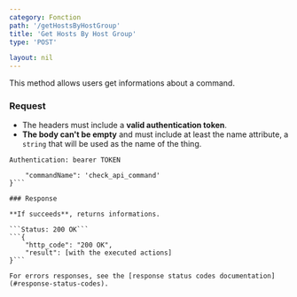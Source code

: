 ```yaml
---
category: Fonction
path: '/getHostsByHostGroup'
title: 'Get Hosts By Host Group'
type: 'POST'

layout: nil
---
```


This method allows users get informations about a command.

### Request

* The headers must include a **valid authentication token**.
* **The body can't be empty** and must include at least the name attribute, a `string` that will be used as the name of the thing.

```Authentication: bearer TOKEN```
```{
    "commandName": 'check_api_command'
}```

### Response

**If succeeds**, returns informations.

```Status: 200 OK```
```{
    "http_code": "200 OK", 
    "result": [with the executed actions]
}```

For errors responses, see the [response status codes documentation](#response-status-codes).
